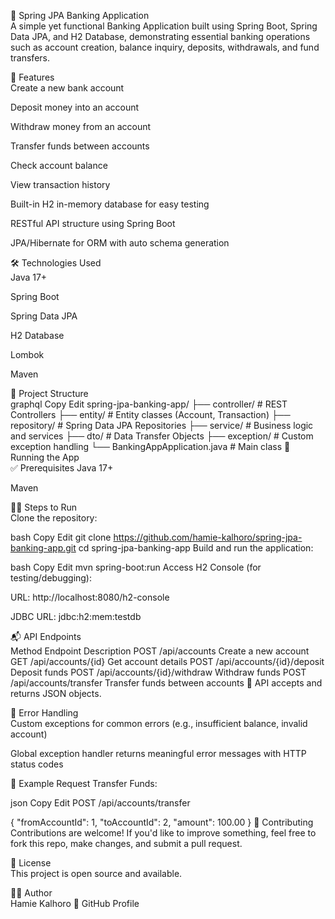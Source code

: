 🏦 Spring JPA Banking Application<br>
A simple yet functional Banking Application built using Spring Boot, Spring Data JPA, and H2 Database, demonstrating essential banking operations such as account creation, balance inquiry, deposits, withdrawals, and fund transfers.

🚀 Features<br>
Create a new bank account

Deposit money into an account

Withdraw money from an account

Transfer funds between accounts

Check account balance

View transaction history

Built-in H2 in-memory database for easy testing

RESTful API structure using Spring Boot

JPA/Hibernate for ORM with auto schema generation

🛠️ Technologies Used<br>
Java 17+

Spring Boot

Spring Data JPA

H2 Database

Lombok

Maven

📂 Project Structure<br>
graphql
Copy
Edit
spring-jpa-banking-app/
├── controller/         # REST Controllers
├── entity/             # Entity classes (Account, Transaction)
├── repository/         # Spring Data JPA Repositories
├── service/            # Business logic and services
├── dto/                # Data Transfer Objects
├── exception/          # Custom exception handling
└── BankingAppApplication.java # Main class
🧪 Running the App<br>
✅ Prerequisites
Java 17+

Maven

🏃‍♂️ Steps to Run<br>
Clone the repository:

bash
Copy
Edit
git clone https://github.com/hamie-kalhoro/spring-jpa-banking-app.git
cd spring-jpa-banking-app
Build and run the application:

bash
Copy
Edit
mvn spring-boot:run
Access H2 Console (for testing/debugging):

URL: http://localhost:8080/h2-console

JDBC URL: jdbc:h2:mem:testdb

📬 API Endpoints<br>
Method	Endpoint	Description
POST	/api/accounts	Create a new account
GET	/api/accounts/{id}	Get account details
POST	/api/accounts/{id}/deposit	Deposit funds
POST	/api/accounts/{id}/withdraw	Withdraw funds
POST	/api/accounts/transfer	Transfer funds between accounts
📌 API accepts and returns JSON objects.

🔐 Error Handling<br>
Custom exceptions for common errors (e.g., insufficient balance, invalid account)

Global exception handler returns meaningful error messages with HTTP status codes

📸 Example Request
Transfer Funds:

json
Copy
Edit
POST /api/accounts/transfer

{
  "fromAccountId": 1,
  "toAccountId": 2,
  "amount": 100.00
}
🤝 Contributing<br>
Contributions are welcome! If you'd like to improve something, feel free to fork this repo, make changes, and submit a pull request.

📄 License<br>
This project is open source and available.

👨‍💻 Author<br>
Hamie Kalhoro
🔗 GitHub Profile
